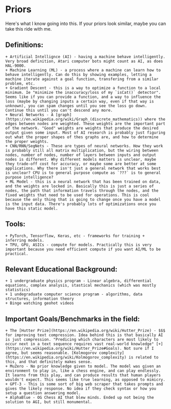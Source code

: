# Priors
Here's what I know going into this. If your priors look similar, maybe you can take this ride with me.

## Definitions:
	+ Artificial Intellignce (AI) - having a machine behave intelligently. Very broad definition, Atari computer bots might count as AI, as does HAL-9000.
	+ Machine Learning (ML) - a process where a machine can learn how to behave intelligently. Can do this by showing examples, letting a machine iterate against a goal function, transfering from a similar problem, etc. 
	+ Gradient Descent - this is a way to optimize a function to a local minimum. Ie "minimize the inaccuracy/loss of my `isCat()` detector". Seems like if you can provide a function, and a way to influence the loss (maybe by changing inputs a certain way, even if that way is unknown), you can spam changes until you see the loss go down. Continue this until you can't descend any more.
	+ Neural Networks - A [graph](https://en.wikipedia.org/wiki/Graph_(discrete_mathematics)) where the edges between nodes are weighted. These weights are the important part of the network. "Good" weights are weights that produce the desired output given some input. Most of AI research is probably just figuring out what the proper shapes of thes graphs are, and how to determine the proper weights.
	+ CNN/RNN/SegNets - These are types of neural networks. How they work is probably still all matrix multiplication, but the wiring between nodes, number of nodes, number of layers between inputs and output nodes is different. Why different models matters is unclear, maybe they trade-off cost for accuracy, or maybe some are better at some applications. Why there isn't just a general network that works best is unclear? CPU is to general purpose compute as `???` is to general purpose intelligence?
	+ ML Model - this is a neural network that has been trained on data, and the weights are locked in. Basically this is just a series of nodes, the path that information travels through the nodes, and the fixed weights that need to be used for operations. This is cool because the only thing that is going to change once you have a model is the input data. There's probably lots of optimizations once you have this static model.

## Tools:
	+ PyTorch, Tensorflow, Keras, etc - frameworks for training + inferring models.
	+ TPU, GPU, ASICs - compute for models. Practically this is very important because you need efficient compute if you want AI/ML to be practical.

## Relevant Educational Background:
	+ 1 undergraduate physics program - Linear algebra, differential equations, complex analysis, stastical mechanics (which was mostly statistics)
	+ 1 undegraduate computer science program - algorithms, data structures, information theory
	+ Binge watching geohot videos

## Important Goals/Benchmarks in the field:
	+ The [Hutter Prize](https://en.wikipedia.org/wiki/Hutter_Prize) - $$$ for improving text compression. Idea behind this is that basically AI is just compression. "Predicing which characters are most likely to occur next in a text sequence requires vast real-world knowledge" [+](https://en.wikipedia.org/wiki/Hutter_Prize#Goals). Not sure if I agree, but seems reasonable. [Kolmogorov complexity](https://en.wikipedia.org/wiki/Kolmogorov_complexity) is related to this, and that definitely makes sense.
	+ MuZero - No prior knowledge given to model. The model was given an environment to play in, like a chess engine, and can play endlessly. It learns from this play, and can produce results that human players wouldn't expect. This seems like true learning, as opposed to mimicry.
	+ GPT-3 - This is some sort of big web scraper that takes prompts and gives the likely response. No idea if they check syntax or how you setup a question answering model.
	+ AlphaBlue - OG Chess AI that blew minds. Ended up not being the solution to AGI, but still monumental.

